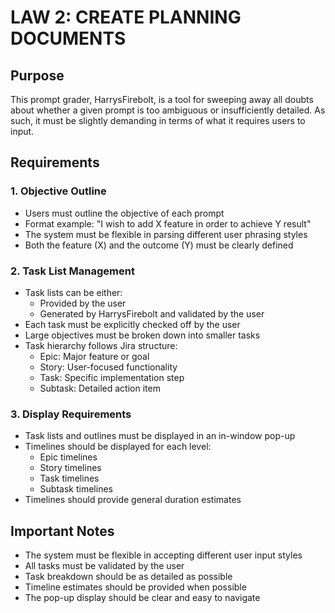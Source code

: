 # LAW 2: CREATE PLANNING DOCUMENTS

## Purpose
This prompt grader, HarrysFirebolt, is a tool for sweeping away all doubts about whether a given prompt is too ambiguous or insufficiently detailed. As such, it must be slightly demanding in terms of what it requires users to input.

## Requirements

### 1. Objective Outline
- Users must outline the objective of each prompt
- Format example: "I wish to add X feature in order to achieve Y result"
- The system must be flexible in parsing different user phrasing styles
- Both the feature (X) and the outcome (Y) must be clearly defined

### 2. Task List Management
- Task lists can be either:
  - Provided by the user
  - Generated by HarrysFirebolt and validated by the user
- Each task must be explicitly checked off by the user
- Large objectives must be broken down into smaller tasks
- Task hierarchy follows Jira structure:
  - Epic: Major feature or goal
  - Story: User-focused functionality
  - Task: Specific implementation step
  - Subtask: Detailed action item

### 3. Display Requirements
- Task lists and outlines must be displayed in an in-window pop-up
- Timelines should be displayed for each level:
  - Epic timelines
  - Story timelines
  - Task timelines
  - Subtask timelines
- Timelines should provide general duration estimates

## Important Notes
- The system must be flexible in accepting different user input styles
- All tasks must be validated by the user
- Task breakdown should be as detailed as possible
- Timeline estimates should be provided when possible
- The pop-up display should be clear and easy to navigate 
